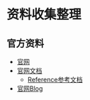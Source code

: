 资料收集整理
==========

## 官方资料

- [官网](https://cucumber.io/)
- [官网文档](https://cucumber.io/docs)
	- [Reference参考文档](https://cucumber.io/docs/reference)
- [官网Blog](https://cucumber.io/blog)






